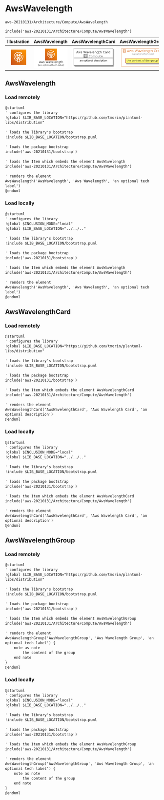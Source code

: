 # AwsWavelength


```text
aws-20210131/Architecture/Compute/AwsWavelength
```

```text
include('aws-20210131/Architecture/Compute/AwsWavelength')
```



| Illustration | AwsWavelength | AwsWavelengthCard | AwsWavelengthGroup |
| :---: | :---: | :---: | :---: |
| ![illustration for Illustration](../../../aws-20210131/Architecture/Compute/AwsWavelength.png) | ![illustration for AwsWavelength](../../../aws-20210131/Architecture/Compute/AwsWavelength.Local.png) | ![illustration for AwsWavelengthCard](../../../aws-20210131/Architecture/Compute/AwsWavelengthCard.Local.png) | ![illustration for AwsWavelengthGroup](../../../aws-20210131/Architecture/Compute/AwsWavelengthGroup.Local.png) |




## AwsWavelength

### Load remotely
```plantuml
@startuml
' configures the library
!global $LIB_BASE_LOCATION="https://github.com/tmorin/plantuml-libs/distribution"

' loads the library's bootstrap
!include $LIB_BASE_LOCATION/bootstrap.puml

' loads the package bootstrap
include('aws-20210131/bootstrap')

' loads the Item which embeds the element AwsWavelength
include('aws-20210131/Architecture/Compute/AwsWavelength')

' renders the element
AwsWavelength('AwsWavelength', 'Aws Wavelength', 'an optional tech label')
@enduml
```

### Load locally
```plantuml
@startuml
' configures the library
!global $INCLUSION_MODE="local"
!global $LIB_BASE_LOCATION="../../.."

' loads the library's bootstrap
!include $LIB_BASE_LOCATION/bootstrap.puml

' loads the package bootstrap
include('aws-20210131/bootstrap')

' loads the Item which embeds the element AwsWavelength
include('aws-20210131/Architecture/Compute/AwsWavelength')

' renders the element
AwsWavelength('AwsWavelength', 'Aws Wavelength', 'an optional tech label')
@enduml
```

## AwsWavelengthCard

### Load remotely
```plantuml
@startuml
' configures the library
!global $LIB_BASE_LOCATION="https://github.com/tmorin/plantuml-libs/distribution"

' loads the library's bootstrap
!include $LIB_BASE_LOCATION/bootstrap.puml

' loads the package bootstrap
include('aws-20210131/bootstrap')

' loads the Item which embeds the element AwsWavelengthCard
include('aws-20210131/Architecture/Compute/AwsWavelength')

' renders the element
AwsWavelengthCard('AwsWavelengthCard', 'Aws Wavelength Card', 'an optional description')
@enduml
```

### Load locally
```plantuml
@startuml
' configures the library
!global $INCLUSION_MODE="local"
!global $LIB_BASE_LOCATION="../../.."

' loads the library's bootstrap
!include $LIB_BASE_LOCATION/bootstrap.puml

' loads the package bootstrap
include('aws-20210131/bootstrap')

' loads the Item which embeds the element AwsWavelengthCard
include('aws-20210131/Architecture/Compute/AwsWavelength')

' renders the element
AwsWavelengthCard('AwsWavelengthCard', 'Aws Wavelength Card', 'an optional description')
@enduml
```

## AwsWavelengthGroup

### Load remotely
```plantuml
@startuml
' configures the library
!global $LIB_BASE_LOCATION="https://github.com/tmorin/plantuml-libs/distribution"

' loads the library's bootstrap
!include $LIB_BASE_LOCATION/bootstrap.puml

' loads the package bootstrap
include('aws-20210131/bootstrap')

' loads the Item which embeds the element AwsWavelengthGroup
include('aws-20210131/Architecture/Compute/AwsWavelength')

' renders the element
AwsWavelengthGroup('AwsWavelengthGroup', 'Aws Wavelength Group', 'an optional tech label') {
    note as note
        the content of the group
    end note
}
@enduml
```

### Load locally
```plantuml
@startuml
' configures the library
!global $INCLUSION_MODE="local"
!global $LIB_BASE_LOCATION="../../.."

' loads the library's bootstrap
!include $LIB_BASE_LOCATION/bootstrap.puml

' loads the package bootstrap
include('aws-20210131/bootstrap')

' loads the Item which embeds the element AwsWavelengthGroup
include('aws-20210131/Architecture/Compute/AwsWavelength')

' renders the element
AwsWavelengthGroup('AwsWavelengthGroup', 'Aws Wavelength Group', 'an optional tech label') {
    note as note
        the content of the group
    end note
}
@enduml
```

